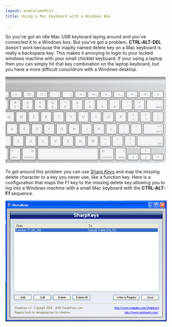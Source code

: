```yaml
--- 
layout: oneColumnPost
title: Using a Mac Keyboard with a Windows Box

---
```

So you've got an idle Mac USB keyboard laying around and you've connected it to a Windows box. But you've got a problem, <strong>CTRL-ALT-DEL </strong> doesn't work because the inaptly named delete key on a Mac keyboard is really a backspace key.   This makes it annoying to login to your locked windows machine with your small chicklet keyboard.  If your using a laptop then you can simply hit that key combination on the laptop keyboard, but you have a more difficult conundrum with a Windows desktop.

<img src="/images/top_view_20091020.jpg"  />

To get around this problem you can use <a href="http://www.randyrants.com/2008/12/sharpkeys_30.html">Sharp Keys</a> and map the missing delete character to a key you never use, like a function key.  Here is a configuration that maps the F1 key to the missing delete key allowing you to log into a Windows machine with a small Mac keyboard with the <strong>CTRL-ALT-F1</strong> sequence.

<img src="/images/sharpKeys.png"  />
